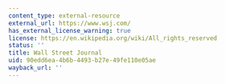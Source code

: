 ```yaml
---
content_type: external-resource
external_url: https://www.wsj.com/
has_external_license_warning: true
license: https://en.wikipedia.org/wiki/All_rights_reserved
status: ''
title: Wall Street Journal
uid: 90edd6ea-4b6b-4493-b27e-49fe110e05ae
wayback_url: ''
---
```

